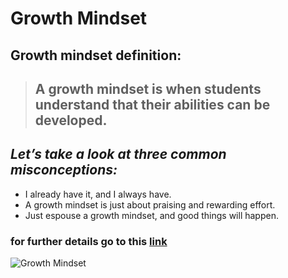 # Growth Mindset
## Growth mindset definition:
>## A growth mindset is when students understand that their abilities can be developed.
## *Let’s take a look at three common misconceptions:*
- I already have it, and I always have.
- A growth mindset is just about praising and rewarding effort.
- Just espouse a growth mindset, and good things will happen.

 

### for further details go to this [link](https://en.wikipedia.org/wiki/Mindset)

![Growth Mindset](https://blog.cengage.com/wp-content/uploads/2020/11/blog-growth-mindset-1511130.png)

